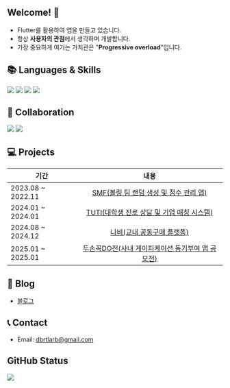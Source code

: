 ## Welcome! 👋
- Flutter를 활용하여 앱을 만들고 있습니다.
- 항상 **사용자의 관점**에서 생각하며 개발합니다.
- 가장 중요하게 여기는 가치관은 "**Progressive overload**"입니다.

## 📚 Languages & Skills

<img src="https://img.shields.io/badge/flutter-1B2834?style=for-the-badge&logo=flutter&logoColor=blue"> <img src="https://img.shields.io/badge/dart-4479A1?style=for-the-badge&logo=dart&logoColor=white"> <img src="https://img.shields.io/badge/firebase-F47C01?style=for-the-badge&logo=firebase&logoColor=yellow"> <img src="https://img.shields.io/badge/kotlin-C115E3?style=for-the-badge&logo=kotlin&logoColor=white">

## 🔗 Collaboration

<img src="https://img.shields.io/badge/github-181717?style=for-the-badge&logo=github&logoColor=white"> <img src="https://img.shields.io/badge/slack-4A154B?style=for-the-badge&logo=slack&logoColor=white">

## 💻 Projects

| 기간                |                                            내용                                             | 
|-------------------|:-----------------------------------------------------------------------------------------:|
| 2023.08 ~ 2022.11 |  [SMF(볼링 팀 랜덤 생성 및 점수 관리 앱)](https://discovered-currency-515.notion.site/SMF-181ebfd322e58096a866d1b1f77ad28d)   |
| 2024.01 ~ 2024.01 | [TUTI(대학생 진로 상담 및 기업 매칭 시스템)](https://discovered-currency-515.notion.site/TUTI-181ebfd322e5802ab134c0b36b8cae10)  |
| 2024.08 ~ 2024.12 |   [나비(교내 공동구매 플랫폼)](https://discovered-currency-515.notion.site/181ebfd322e580e5b78ff2f172fc0fa7)   |
| 2025.01 ~ 2025.01 | [두손꼭DO전(사내 게이피케이션 동기부여 앱 공모전)](https://discovered-currency-515.notion.site/DO-181ebfd322e58013b14ef04ca6e6e331) |


[//]: # (블로그)
## 📝 Blog
- [블로그](https://youksimgyu.github.io/)

## 📞 Contact
- Email: dbrtlarb@gmail.com

## GitHub Status
<img src="https://github-readme-stats.vercel.app/api?username=youksimgyu&theme=blue-green"/>

